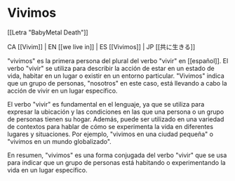# Vivimos

[[Letra "BabyMetal Death"]]

CA [[Vivim]] | EN [[we live in]] | ES [[Vivimos]] | JP [[共に生きる]]

"vivimos" es la primera persona del plural del verbo "vivir" en [[español]]. El verbo "vivir" se utiliza para describir la acción de estar en un estado de vida, habitar en un lugar o existir en un entorno particular. "Vivimos" indica que un grupo de personas, "nosotros" en este caso, está llevando a cabo la acción de vivir en un lugar específico.

El verbo "vivir" es fundamental en el lenguaje, ya que se utiliza para expresar la ubicación y las condiciones en las que una persona o un grupo de personas tienen su hogar. Además, puede ser utilizado en una variedad de contextos para hablar de cómo se experimenta la vida en diferentes lugares y situaciones. Por ejemplo, "vivimos en una ciudad pequeña" o "vivimos en un mundo globalizado".

En resumen, "vivimos" es una forma conjugada del verbo "vivir" que se usa para indicar que un grupo de personas está habitando o experimentando la vida en un lugar específico.